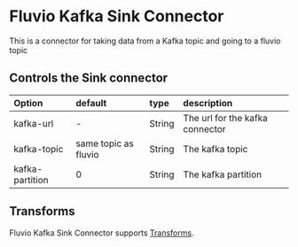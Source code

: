 # Fluvio Kafka Sink Connector

This is a connector for taking data from a Kafka topic and going to a fluvio topic


## Controls the Sink connector

| Option               | default               | type     | description                            |
| :---                 | :---                  | :---     | :----                                  |
| kafka-url            | -                     | String   | The url for the kafka connector        |
| kafka-topic          | same topic as fluvio  | String   | The kafka topic                        |
| kafka-partition      | 0                     | String   | The kafka partition                    |

## Transforms
Fluvio Kafka Sink Connector supports [Transforms](../../common/README.md#transforms).